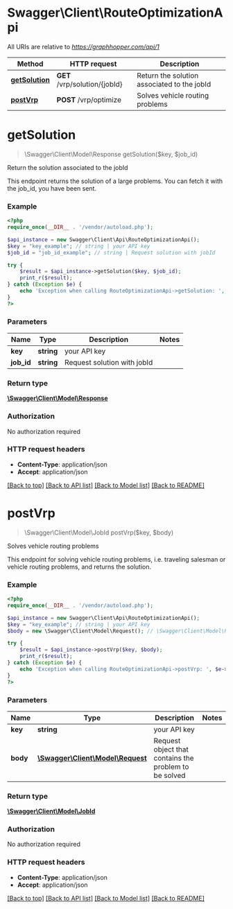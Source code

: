# Swagger\Client\RouteOptimizationApi

All URIs are relative to *https://graphhopper.com/api/1*

Method | HTTP request | Description
------------- | ------------- | -------------
[**getSolution**](RouteOptimizationApi.md#getSolution) | **GET** /vrp/solution/{jobId} | Return the solution associated to the jobId
[**postVrp**](RouteOptimizationApi.md#postVrp) | **POST** /vrp/optimize | Solves vehicle routing problems


# **getSolution**
> \Swagger\Client\Model\Response getSolution($key, $job_id)

Return the solution associated to the jobId

This endpoint returns the solution of a large problems. You can fetch it with the job_id, you have been sent.

### Example
```php
<?php
require_once(__DIR__ . '/vendor/autoload.php');

$api_instance = new Swagger\Client\Api\RouteOptimizationApi();
$key = "key_example"; // string | your API key
$job_id = "job_id_example"; // string | Request solution with jobId

try {
    $result = $api_instance->getSolution($key, $job_id);
    print_r($result);
} catch (Exception $e) {
    echo 'Exception when calling RouteOptimizationApi->getSolution: ', $e->getMessage(), PHP_EOL;
}
?>
```

### Parameters

Name | Type | Description  | Notes
------------- | ------------- | ------------- | -------------
 **key** | **string**| your API key |
 **job_id** | **string**| Request solution with jobId |

### Return type

[**\Swagger\Client\Model\Response**](../Model/Response.md)

### Authorization

No authorization required

### HTTP request headers

 - **Content-Type**: application/json
 - **Accept**: application/json

[[Back to top]](#) [[Back to API list]](../../README.md#documentation-for-api-endpoints) [[Back to Model list]](../../README.md#documentation-for-models) [[Back to README]](../../README.md)

# **postVrp**
> \Swagger\Client\Model\JobId postVrp($key, $body)

Solves vehicle routing problems

This endpoint for solving vehicle routing problems, i.e. traveling salesman or vehicle routing problems, and returns the solution.

### Example
```php
<?php
require_once(__DIR__ . '/vendor/autoload.php');

$api_instance = new Swagger\Client\Api\RouteOptimizationApi();
$key = "key_example"; // string | your API key
$body = new \Swagger\Client\Model\Request(); // \Swagger\Client\Model\Request | Request object that contains the problem to be solved

try {
    $result = $api_instance->postVrp($key, $body);
    print_r($result);
} catch (Exception $e) {
    echo 'Exception when calling RouteOptimizationApi->postVrp: ', $e->getMessage(), PHP_EOL;
}
?>
```

### Parameters

Name | Type | Description  | Notes
------------- | ------------- | ------------- | -------------
 **key** | **string**| your API key |
 **body** | [**\Swagger\Client\Model\Request**](../Model/\Swagger\Client\Model\Request.md)| Request object that contains the problem to be solved |

### Return type

[**\Swagger\Client\Model\JobId**](../Model/JobId.md)

### Authorization

No authorization required

### HTTP request headers

 - **Content-Type**: application/json
 - **Accept**: application/json

[[Back to top]](#) [[Back to API list]](../../README.md#documentation-for-api-endpoints) [[Back to Model list]](../../README.md#documentation-for-models) [[Back to README]](../../README.md)

